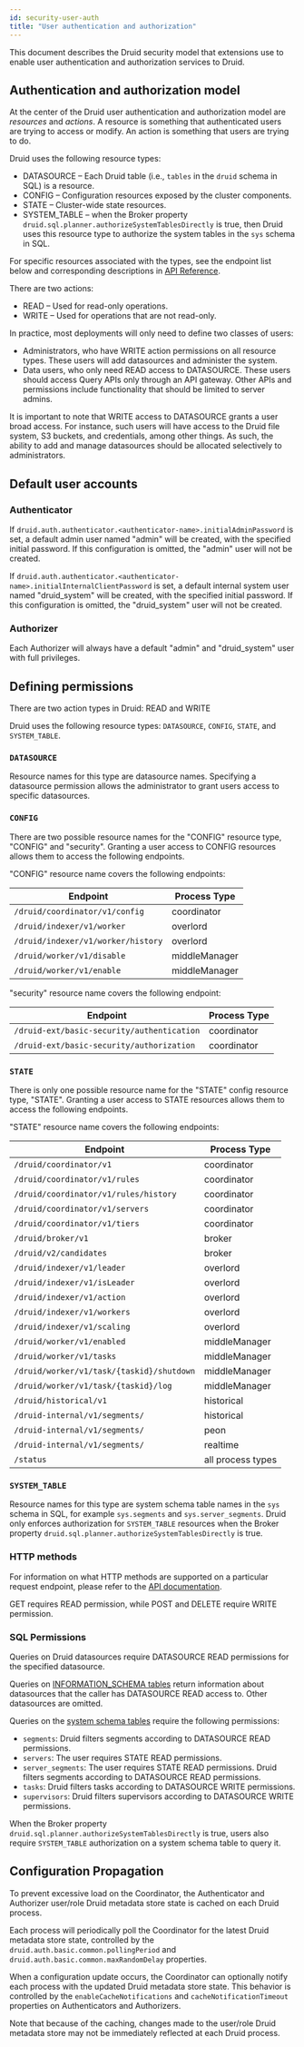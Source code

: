 ```yaml
---
id: security-user-auth
title: "User authentication and authorization"
---
```


<!--
  ~ Licensed to the Apache Software Foundation (ASF) under one
  ~ or more contributor license agreements.  See the NOTICE file
  ~ distributed with this work for additional information
  ~ regarding copyright ownership.  The ASF licenses this file
  ~ to you under the Apache License, Version 2.0 (the
  ~ "License"); you may not use this file except in compliance
  ~ with the License.  You may obtain a copy of the License at
  ~
  ~   http://www.apache.org/licenses/LICENSE-2.0
  ~
  ~ Unless required by applicable law or agreed to in writing,
  ~ software distributed under the License is distributed on an
  ~ "AS IS" BASIS, WITHOUT WARRANTIES OR CONDITIONS OF ANY
  ~ KIND, either express or implied.  See the License for the
  ~ specific language governing permissions and limitations
  ~ under the License.
  -->


This document describes the Druid security model that extensions use to enable user authentication and authorization services to Druid. 

## Authentication and authorization model

At the center of the Druid user authentication and authorization model are _resources_ and _actions_. A resource is something that authenticated users are trying to access or modify. An action is something that users are trying to do. 

Druid uses the following resource types:

* DATASOURCE &ndash; Each Druid table (i.e., `tables` in the `druid` schema in SQL) is a resource.
* CONFIG &ndash; Configuration resources exposed by the cluster components. 
* STATE &ndash; Cluster-wide state resources.
* SYSTEM_TABLE &ndash; when the Broker property `druid.sql.planner.authorizeSystemTablesDirectly` is true, then Druid uses this resource type to authorize the system tables in the `sys` schema in SQL.

For specific resources associated with the types, see the endpoint list below and corresponding descriptions in [API Reference](./api-reference.md).

There are two actions:

* READ &ndash; Used for read-only operations.
* WRITE &ndash; Used for operations that are not read-only.

In practice, most deployments will only need to define two classes of users: 

* Administrators, who have WRITE action permissions on all resource types. These users will add datasources and administer the system.  
* Data users, who only need READ access to DATASOURCE. These users should access Query APIs only through an API gateway. Other APIs and permissions include functionality that should be limited to server admins. 

It is important to note that WRITE access to DATASOURCE grants a user broad access. For instance, such users will have access to the Druid file system, S3 buckets, and credentials, among other things. As such, the ability to add and manage datasources should be allocated selectively to administrators.   


## Default user accounts

### Authenticator
If `druid.auth.authenticator.<authenticator-name>.initialAdminPassword` is set, a default admin user named "admin" will be created, with the specified initial password. If this configuration is omitted, the "admin" user will not be created.

If `druid.auth.authenticator.<authenticator-name>.initialInternalClientPassword` is set, a default internal system user named "druid_system" will be created, with the specified initial password. If this configuration is omitted, the "druid_system" user will not be created.


### Authorizer

Each Authorizer will always have a default "admin" and "druid_system" user with full privileges.

## Defining permissions

There are two action types in Druid: READ and WRITE

Druid uses the following resource types: `DATASOURCE`, `CONFIG`, `STATE`, and `SYSTEM_TABLE`.

### `DATASOURCE`
Resource names for this type are datasource names. Specifying a datasource permission allows the administrator to grant users access to specific datasources.

### `CONFIG`
There are two possible resource names for the "CONFIG" resource type, "CONFIG" and "security". Granting a user access to CONFIG resources allows them to access the following endpoints.

"CONFIG" resource name covers the following endpoints:

|Endpoint|Process Type|
|--------|---------|
|`/druid/coordinator/v1/config`|coordinator|
|`/druid/indexer/v1/worker`|overlord|
|`/druid/indexer/v1/worker/history`|overlord|
|`/druid/worker/v1/disable`|middleManager|
|`/druid/worker/v1/enable`|middleManager|

"security" resource name covers the following endpoint:

|Endpoint|Process Type|
|--------|---------|
|`/druid-ext/basic-security/authentication`|coordinator|
|`/druid-ext/basic-security/authorization`|coordinator|

### `STATE`
There is only one possible resource name for the "STATE" config resource type, "STATE". Granting a user access to STATE resources allows them to access the following endpoints.

"STATE" resource name covers the following endpoints:

|Endpoint|Process Type|
|--------|---------|
|`/druid/coordinator/v1`|coordinator|
|`/druid/coordinator/v1/rules`|coordinator|
|`/druid/coordinator/v1/rules/history`|coordinator|
|`/druid/coordinator/v1/servers`|coordinator|
|`/druid/coordinator/v1/tiers`|coordinator|
|`/druid/broker/v1`|broker|
|`/druid/v2/candidates`|broker|
|`/druid/indexer/v1/leader`|overlord|
|`/druid/indexer/v1/isLeader`|overlord|
|`/druid/indexer/v1/action`|overlord|
|`/druid/indexer/v1/workers`|overlord|
|`/druid/indexer/v1/scaling`|overlord|
|`/druid/worker/v1/enabled`|middleManager|
|`/druid/worker/v1/tasks`|middleManager|
|`/druid/worker/v1/task/{taskid}/shutdown`|middleManager|
|`/druid/worker/v1/task/{taskid}/log`|middleManager|
|`/druid/historical/v1`|historical|
|`/druid-internal/v1/segments/`|historical|
|`/druid-internal/v1/segments/`|peon|
|`/druid-internal/v1/segments/`|realtime|
|`/status`|all process types|

### `SYSTEM_TABLE`
Resource names for this type are system schema table names in the `sys` schema in SQL, for example `sys.segments` and `sys.server_segments`. Druid only enforces authorization for `SYSTEM_TABLE` resources when the Broker property `druid.sql.planner.authorizeSystemTablesDirectly` is true.
### HTTP methods

For information on what HTTP methods are supported on a particular request endpoint, please refer to the [API documentation](./api-reference.md).

GET requires READ permission, while POST and DELETE require WRITE permission.

### SQL Permissions

Queries on Druid datasources require DATASOURCE READ permissions for the specified datasource.

Queries on [INFORMATION_SCHEMA tables](../querying/sql.md#information-schema) return information about datasources that the caller has DATASOURCE READ access to. Other
datasources are omitted.

Queries on the [system schema tables](../querying/sql.md#system-schema) require the following permissions:
- `segments`: Druid filters segments according to DATASOURCE READ permissions.
- `servers`: The user requires STATE READ permissions.
- `server_segments`: The user requires STATE READ permissions. Druid filters segments according to DATASOURCE READ permissions.
- `tasks`: Druid filters tasks according to DATASOURCE WRITE permissions.
- `supervisors`: Druid filters supervisors according to DATASOURCE WRITE permissions.

When the Broker property `druid.sql.planner.authorizeSystemTablesDirectly` is true, users also require  `SYSTEM_TABLE` authorization on a system schema table to query it.

## Configuration Propagation

To prevent excessive load on the Coordinator, the Authenticator and Authorizer user/role Druid metadata store state is cached on each Druid process.

Each process will periodically poll the Coordinator for the latest Druid metadata store state, controlled by the `druid.auth.basic.common.pollingPeriod` and `druid.auth.basic.common.maxRandomDelay` properties.

When a configuration update occurs, the Coordinator can optionally notify each process with the updated Druid metadata store state. This behavior is controlled by the `enableCacheNotifications` and `cacheNotificationTimeout` properties on Authenticators and Authorizers.

Note that because of the caching, changes made to the user/role Druid metadata store may not be immediately reflected at each Druid process.
